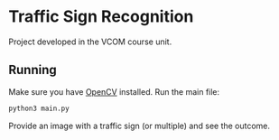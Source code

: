 # Traffic Sign Recognition
Project developed in the VCOM course unit.

## Running

Make sure you have [OpenCV](https://docs.opencv.org/master/d7/d9f/tutorial_linux_install.html) installed.
Run the main file:

```bash
python3 main.py
```

Provide an image with a traffic sign (or multiple) and see the outcome.
